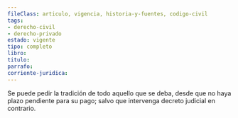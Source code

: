```yaml
---
fileClass: articulo, vigencia, historia-y-fuentes, codigo-civil
tags:
- derecho-civil
- derecho-privado
estado: vigente
tipo: completo
libro:
titulo:
parrafo:
corriente-juridica:
---
```

Se puede pedir la tradición de todo aquello que se deba, desde que no haya plazo pendiente para su pago; salvo que intervenga decreto judicial en contrario.